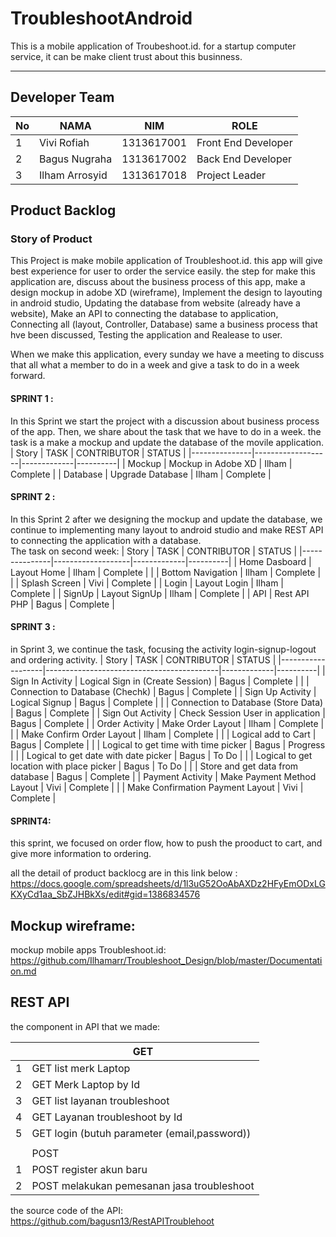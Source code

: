 # TroubleshootAndroid
This is a mobile application of Troubeshoot.id.
for a startup computer service, it can be make client trust about this businness.

<hr>

## Developer Team
| No | NAMA           | NIM        | ROLE                |
|----|----------------|------------|---------------------|
| 1  | Vivi Rofiah    | 1313617001 | Front End Developer |
| 2  | Bagus Nugraha  | 1313617002 | Back End Developer  |
| 3  | Ilham Arrosyid | 1313617018 | Project Leader        |



## Product Backlog


### Story of Product

This Project is make mobile application of Troubleshoot.id. this app will give best experience for user to order the service easily. the step for make this application are, discuss about the business process of this app, make a design mockup in adobe XD (wireframe), Implement the design to layouting in android studio, Updating the database from website (already have a website), Make an API to connecting the database to application, Connecting all (layout, Controller, Database) same a business process that hve been discussed, Testing the application and Realease to user.

When we make this application, every sunday we have a meeting to discuss that all what a member to do in a week and give a task to do in a week forward.


#### SPRINT 1 :
In this Sprint we start the project with a discussion about business process of the app. Then, we share about the task that we have to do in a week. the task is a make a mockup and update the database of the movile application.
| Story         | TASK              | CONTRIBUTOR | STATUS   |
|---------------|-------------------|-------------|----------|
| Mockup        | Mockup in Adobe XD     | Ilham       | Complete |
| Database      | Upgrade Database  | Ilham       | Complete |






#### SPRINT 2 :
In this Sprint 2 after we designing the mockup and update the database, we continue to implementing many layout to android studio and make REST API to connecting the application with a database.<br>
The task on second week:
| Story         | TASK              | CONTRIBUTOR | STATUS   |
|---------------|-------------------|-------------|----------|
| Home Dasboard | Layout Home       | Ilham       | Complete |
|               | Bottom Navigation | Ilham       | Complete |
|               | Splash Screen     | Vivi        | Complete |
| Login         | Layout Login      | Ilham       | Complete |
| SignUp        | Layout SignUp     | Ilham       | Complete |
| API           | Rest API PHP      | Bagus       | Complete |






#### SPRINT 3 :
in Sprint 3, we continue the task, focusing the activity login-signup-logout and ordering activity.
| Story             | TASK                                      | CONTRIBUTOR | STATUS   |
|-------------------|-------------------------------------------|-------------|----------|
| Sign In Activity  | Logical Sign in \(Create Session\)        | Bagus       | Complete |
|                   | Connection to Database \(Chechk\)         | Bagus       | Complete |
| Sign Up Activity  | Logical Signup                            | Bagus       | Complete |
|                   | Connection to Database \(Store Data\)     | Bagus       | Complete |
| Sign Out Activity | Check Session User in application         | Bagus       | Complete |
| Order Activity    | Make Order Layout                         | Ilham       | Complete |
|                   | Make Confirm Order Layout                 | Ilham       | Complete |
|                   | Logical add to Cart                       | Bagus       | Complete |
|                   | Logical to get time with time picker      | Bagus       | Progress |
|                   | Logical to get date with date picker      | Bagus       | To Do |
|                   | Logical to get location with place picker | Bagus       | To Do |
|                   | Store and get data from database          | Bagus       | Complete |
| Payment Activity  | Make Payment Method Layout                | Vivi        | Complete |
|                   | Make Confirmation Payment Layout          | Vivi        | Complete |


#### SPRINT4:
this sprint, we focused on order flow, how to push the prooduct to cart, and give more information to ordering.






all the detail of product backlocg are in this link below : <br>
https://docs.google.com/spreadsheets/d/1l3uG52OoAbAXDz2HFyEmODxLGKXyCd1aa_SbZJHBkXs/edit#gid=1386834576



## Mockup wireframe:
mockup mobile apps Troubleshoot.id:<br>
https://github.com/Ilhamarr/Troubleshoot_Design/blob/master/Documentation.md


## REST API
the component in API that we made: 

|   | GET                                          |
|---|----------------------------------------------|
| 1 | GET list merk Laptop                         |
| 2 | GET Merk Laptop by Id                        |
| 3 | GET list layanan troubleshoot                |
| 4 | GET Layanan troubleshoot by Id               |
| 5 | GET login (butuh parameter (email,password)) |
|   |                                              |
|   | POST                                         |
| 1 | POST register akun baru                      |
| 2 | POST melakukan pemesanan jasa troubleshoot   |

the source code of the API:
https://github.com/bagusn13/RestAPITroublehoot
